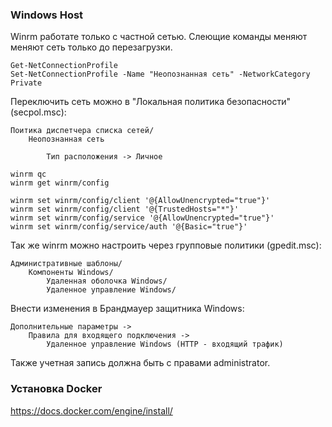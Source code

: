 ### Windows Host

Winrm работате только с частной сетью.
Слеющие команды меняют меняют сеть только до перезагрузки.

    Get-NetConnectionProfile
    Set-NetConnectionProfile -Name "Неопознанная сеть" -NetworkCategory Private
>

Переключить сеть можно в "Локальная политика безопасности" (secpol.msc):

    Поитика диспетчера списка сетей/
        Неопознанная сеть
            
            Тип расположения -> Личное
>

    winrm qc
    winrm get winrm/config
>

    winrm set winrm/config/client '@{AllowUnencrypted="true"}'
    winrm set winrm/config/client '@{TrustedHosts="*"}'
    winrm set winrm/config/service '@{AllowUnencrypted="true"}'
    winrm set winrm/config/service/auth '@{Basic="true"}'
>

Так же winrm можно настроить через групповые политики (gpedit.msc):

    Административные шаблоны/
        Компоненты Windows/
            Удаленная оболочка Windows/
            Удаленное управление Windows/

Внести изменения в Брандмауер защитника Windows:

    Дополнительные параметры ->
        Правила для входящего подключения ->
            Удаленное управление Windows (HTTP - входящий трафик)


Также учетная запись должна быть с правами administrator.


### Установка Docker

https://docs.docker.com/engine/install/
